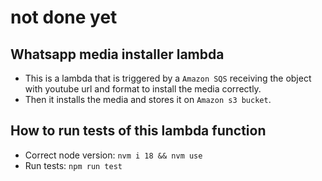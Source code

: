 # not done yet

## Whatsapp media installer lambda
- This is a lambda that is triggered by a `Amazon SQS` receiving the object with youtube url and format to install the media correctly.
- Then it installs the media and stores it on `Amazon s3 bucket`.

## How to run tests of this lambda function
- Correct node version: `nvm i 18 && nvm use`
- Run tests: `npm run test`